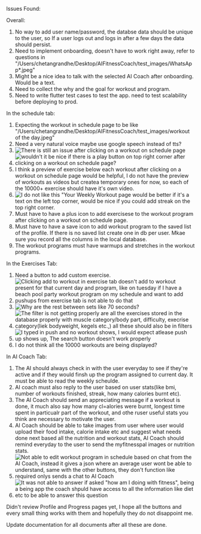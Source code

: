 Issues Found:

Overall:
1. No way to add user name/password, the databse data should be unique to the user, so If a user logs out and logs in after a few days the data should persist.
2. Need to implement onboarding, doesn't have to work right away, refer to questions in  "/Users/chetangrandhe/Desktop/AIFitnessCoach/test_images/WhatsApp*.jpeg"
3. Might be a nice idea to talk with the selected AI Coach after onboarding. Would be a text.
4. Need to collect the why and the goal for workout and program.
5. Need to write flutter test cases to test the app. need to test scalability before deploying to prod.

In the schedule tab:
1. Expecting the workout in schedule page to be like "/Users/chetangrandhe/Desktop/AIFitnessCoach/test_images/workout of the day.jpeg"
3. Need a very natural voice maybe use google speech instead of tts?
4. ![There is still an issue after clicking on a workout on schedule page](image.png)
5. ![wouldn't it be nice if there is a play button on top right corner after clicking on a workout on schedule page?](image-1.png)
6. I think a preview of exercise below each workout after clicking on a workout on schedule page would be helpful, I do not have the preview of workouts as videos but createa temporary ones for now, so each of the 10000+ exercise should have it's own video.
7. ![I do not like this "Your Weekly Workout page](image-2.png) would be better if it's a text on the left top corner, would be nice if you could add streak on the top right corner.
8. Must have to have a plus icon to add exercisese to the workout program after clicking on a workout on schedule page.
9. Must have to have a save icon to add workout program to the saved list of the profile. If there is no saved list create one in db per user. Mkae sure you record all the columns in the local database.
10. The workout programs must have warmups and stretches in the workout programs.

In the Exercises Tab:
1. Need a button to add custom exercise.
2. ![Clicking add to workout in exercise tab doesn't add to workout present for that current day and program, like on tuesday if I have a beach pool party workout program on my schedule and want to add pushups from exercise tab is not able to do that](image-3.png)
3. ![Why are the rest between sets like 70 seconds?](image-3.png)
4. ![The filter is not getting properly are all the exercises stored in the database properly with muscle category/body part, difficulty, execrise category(liek bodyweight, kegels etc.,) all these should also be in filters](image-4.png)
5. ![I typed in push and no workout shows, I would expect atlease push up shows up, The search button doesn't work properly](image-5.png) 
6. I do not think all the 10000 workouts are being displayed?

In AI Coach Tab:
1. The AI should always check in with the user everyday to see if they're active and if they would finsh up the program assigned to current day. It must be able to read the weekly scheulde. 
2. AI coach must also reply to the user based on user stats(like bmi, number of workouts finished, streak, how many calories burnt etc).
3. The AI Coach should send an appreciating message if a workout is done, it much also say how many cl=alories were burnt, longest time spent in particualr part of the workout, and othe ruser useful stats you think are necessary to motivate the user.
4. AI Coach should be able to take images from user where user would upload their food intake, calorie intake etc and suggest what needs done next based all the nutrition and workout stats, AI Coach should remind everyday to the user to send the myfitnesspal images or nutrition stats.
5. ![Not able to edit workout program in schedule based on chat from the AI Coach, instead it gives a json where an average user wont be able to understand, same with the other buttons, they don't function like required onlys sends a chat to AI Coach](image-6.png)
6. ![It was not able to answer if asked "how am I doing with fitness", being a being app the coach shpuld have access to all the information like diet etc to be able to answer this question](image-7.png)

Didn't review Profile and Progress pages yet, I hope all the buttons and every small thing works with them and hopefully they do not disappoint me.

Update documentation for all documents after all these are done.